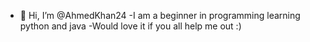 - 👋 Hi, I’m @AhmedKhan24
-I am a beginner in programming learning python and java
-Would love it if you all help me out :)


<!---
AhmedKhan24/AhmedKhan24 is a ✨ special ✨ repository because its `README.md` (this file) appears on your GitHub profile.
You can click the Preview link to take a look at your changes.
--->
